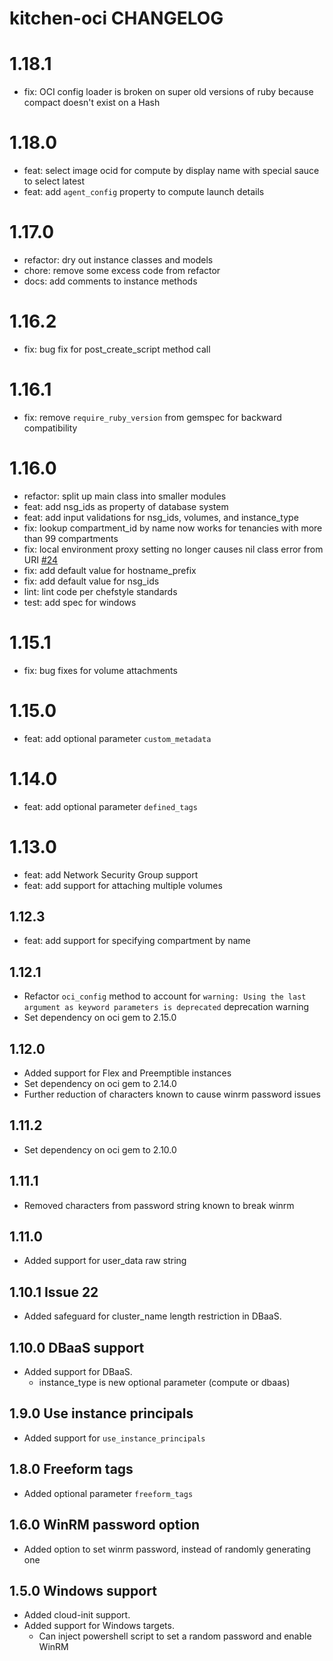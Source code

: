 # kitchen-oci CHANGELOG

# 1.18.1
- fix: OCI config loader is broken on super old versions of ruby because compact doesn't exist on a Hash

# 1.18.0
- feat: select image ocid for compute by display name with special sauce to select latest
- feat: add `agent_config` property to compute launch details

# 1.17.0
- refactor: dry out instance classes and models
- chore: remove some excess code from refactor
- docs: add comments to instance methods

# 1.16.2
- fix: bug fix for post_create_script method call

# 1.16.1
- fix: remove `require_ruby_version` from gemspec for backward compatibility

# 1.16.0
- refactor: split up main class into smaller modules
- feat: add nsg_ids as property of database system
- feat: add input validations for nsg_ids, volumes, and instance_type
- fix: lookup compartment_id by name now works for tenancies with more than 99 compartments
- fix: local environment proxy setting no longer causes nil class error from URI [#24](https://github.com/stephenpearson/kitchen-oci/issues/24)
- fix: add default value for hostname_prefix
- fix: add default value for nsg_ids
- lint: lint code per chefstyle standards
- test: add spec for windows

# 1.15.1
- fix: bug fixes for volume attachments

# 1.15.0
- feat: add optional parameter `custom_metadata`

# 1.14.0
- feat: add optional parameter `defined_tags`

# 1.13.0
- feat: add Network Security Group support
- feat: add support for attaching multiple volumes

## 1.12.3
- feat: add support for specifying compartment by name

## 1.12.1
- Refactor `oci_config` method to account for `warning: Using the last argument as keyword parameters is deprecated` deprecation warning
- Set dependency on oci gem to 2.15.0

## 1.12.0
- Added support for Flex and Preemptible instances
- Set dependency on oci gem to 2.14.0
- Further reduction of characters known to cause winrm password issues

## 1.11.2
- Set dependency on oci gem to 2.10.0

## 1.11.1
- Removed characters from password string known to break winrm

## 1.11.0
- Added support for user_data raw string

## 1.10.1 Issue 22
- Added safeguard for cluster_name length restriction in DBaaS.

## 1.10.0 DBaaS support
- Added support for DBaaS.
  - instance_type is new optional parameter (compute or dbaas)

## 1.9.0 Use instance principals
- Added support for `use_instance_principals`

## 1.8.0 Freeform tags
- Added optional parameter `freeform_tags`

## 1.6.0 WinRM password option
- Added option to set winrm password, instead of randomly generating one

## 1.5.0 Windows support

- Added cloud-init support.
- Added support for Windows targets.
  - Can inject powershell script to set a random password and enable WinRM
